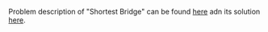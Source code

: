 Problem description of "Shortest Bridge" can be found [here](https://leetcode.com/problems/shortest-bridge/) adn its solution [here](https://github.com/aurimas13/LeetCode-HackerRank-MAANG/blob/main/LeetCode/Python%20Solutions/Shortest%20Bridge/shortest.java).
